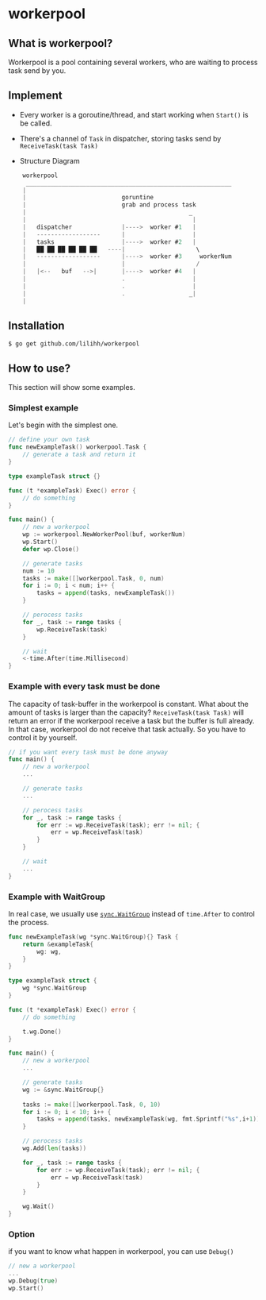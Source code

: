 # workerpool

## What is workerpool?
Workerpool is a pool containing several workers, who are waiting to process task send by you.

## Implement
* Every worker is a goroutine/thread, and start working when `Start()` is be called.
* There's a channel of `Task` in dispatcher, storing tasks send by `ReceiveTask(task Task)`

* Structure Diagram
```go
    workerpool
     __________________________________________________________
    |
    |                           goruntine
    |                           grab and process task
    |                                              _
    |                                               |
    |   dispatcher              |---->  worker #1   |
    |   ------------------      |                   |
    |   tasks                   |---->  worker #2   |
    |   ██ ██ ██ ██ ██ ██   ----|                    \
    |   ------------------      |---->  worker #3     workerNum
    |                           |                    /
    |   |<--   buf   -->|       |---->  worker #4   |
    |                           .                   |
    |                           .                   |      
    |                           .                  _|
    |
```

## Installation
    $ go get github.com/lilihh/workerpool

## How to use?
This section will show some examples.

### Simplest example
Let's begin with the simplest one.

```go
// define your own task
func newExampleTask() workerpool.Task {
    // generate a task and return it
}

type exampleTask struct {}

func (t *exampleTask) Exec() error {
    // do something
}

func main() {
    // new a workerpool
    wp := workerpool.NewWorkerPool(buf, workerNum)
    wp.Start()
    defer wp.Close()

    // generate tasks
    num := 10
    tasks := make([]workerpool.Task, 0, num)
    for i := 0; i < num; i++ {
        tasks = append(tasks, newExampleTask())
    }

    // perocess tasks
    for _, task := range tasks {
        wp.ReceiveTask(task)
    }

    // wait
    <-time.After(time.Millisecond)  
}
```

### Example with every task must be done
The capacity of task-buffer in the workerpool is constant. What about the amount of tasks is larger than the capacity?
`ReceiveTask(task Task)` will return an error if the workerpool receive a task but the buffer is full already. In that case, workerpool do not receive that task actually. So you have to control it by yourself.

```go
// if you want every task must be done anyway
func main() {
    // new a workerpool
    ...

    // generate tasks
    ...

    // perocess tasks
    for _, task := range tasks {
        for err := wp.ReceiveTask(task); err != nil; {
            err = wp.ReceiveTask(task)
        }
    }

    // wait
    ...
}

```

### Example with WaitGroup
In real case, we usually use [`sync.WaitGroup`](https://golang.org/pkg/sync/#WaitGroup) instead of `time.After` to control the process.

```go
func newExampleTask(wg *sync.WaitGroup){} Task {
    return &exampleTask{
        wg: wg,
    }
}

type exampleTask struct {
    wg *sync.WaitGroup
}

func (t *exampleTask) Exec() error {
    // do something

    t.wg.Done()
}
```

```go
func main() {
    // new a workerpool
    ...

    // generate tasks
    wg := &sync.WaitGroup{}
    
    tasks := make([]workerpool.Task, 0, 10)
    for i := 0; i < 10; i++ {
        tasks = append(tasks, newExampleTask(wg, fmt.Sprintf("%s",i+1)))
    }

    // perocess tasks
    wg.Add(len(tasks))

    for _, task := range tasks {
        for err := wp.ReceiveTask(task); err != nil; {
            err = wp.ReceiveTask(task)
        }
    }

    wg.Wait()
}
```

### Option
if you want to know what happen in workerpool, you can use `Debug()`
```go
// new a workerpool
...
wp.Debug(true)
wp.Start()
```
